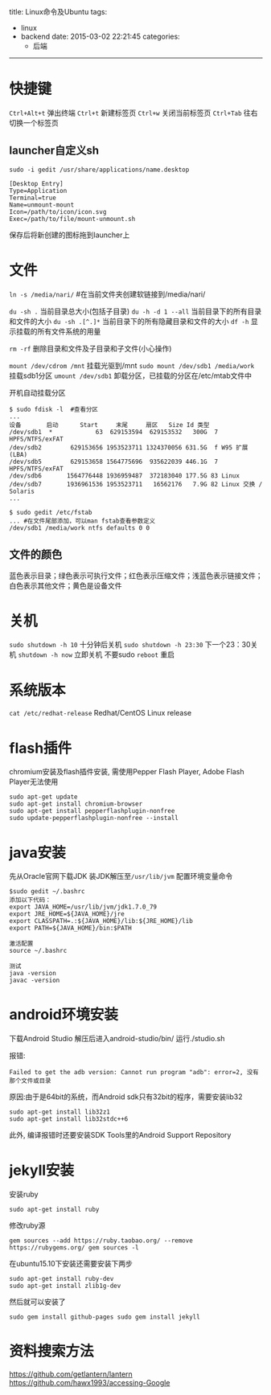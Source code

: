 title: Linux命令及Ubuntu
tags:
  - linux
  - backend
date: 2015-03-02 22:21:45
categories:
      - 后端
---

# 快捷键
``Ctrl+Alt+t`` 弹出终端
``Ctrl+t`` 新建标签页
``Ctrl+w`` 关闭当前标签页
``Ctrl+Tab`` 往右切换一个标签页

## launcher自定义sh
```
sudo -i gedit /usr/share/applications/name.desktop

[Desktop Entry]
Type=Application
Terminal=true
Name=unmount-mount
Icon=/path/to/icon/icon.svg
Exec=/path/to/file/mount-unmount.sh
```
保存后将新创建的图标拖到launcher上


# 文件
``ln -s /media/nari/`` #在当前文件夹创建软链接到/media/nari/

``du -sh .`` 当前目录总大小(包括子目录)
``du -h -d 1 --all`` 当前目录下的所有目录和文件的大小
``du -sh .[^.]*`` 当前目录下的所有隐藏目录和文件的大小
``df -h`` 显示挂载的所有文件系统的用量

``rm -rf`` 删除目录和文件及子目录和子文件(小心操作)

``mount /dev/cdrom /mnt`` 挂载光驱到/mnt
``sudo mount /dev/sdb1 /media/work`` 挂载sdb1分区
``umount /dev/sdb1`` 卸载分区，已挂载的分区在/etc/mtab文件中

开机自动挂载分区
```
$ sudo fdisk -l  #查看分区
...
设备       启动      Start     末尾     扇区   Size Id 类型
/dev/sdb1  *            63  629153594  629153532   300G  7 HPFS/NTFS/exFAT
/dev/sdb2        629153656 1953523711 1324370056 631.5G  f W95 扩展 (LBA)
/dev/sdb5        629153658 1564775696  935622039 446.1G  7 HPFS/NTFS/exFAT
/dev/sdb6       1564776448 1936959487  372183040 177.5G 83 Linux
/dev/sdb7       1936961536 1953523711   16562176   7.9G 82 Linux 交换 / Solaris
...

$ sudo gedit /etc/fstab
... #在文件尾部添加，可以man fstab查看参数定义
/dev/sdb1 /media/work ntfs defaults 0 0    
```

## 文件的颜色
蓝色表示目录；绿色表示可执行文件；红色表示压缩文件；浅蓝色表示链接文件；白色表示其他文件；黄色是设备文件

# 关机
``sudo shutdown -h 10`` 十分钟后关机
``sudo shutdown -h 23:30`` 下一个23：30关机 
``shutdown -h now`` 立即关机 不要sudo
``reboot`` 重启

# 系统版本
``cat /etc/redhat-release`` Redhat/CentOS Linux release

# flash插件
chromium安装及flash插件安装, 需使用Pepper Flash Player, Adobe Flash Player无法使用
```
sudo apt-get update
sudo apt-get install chromium-browser
sudo apt-get install pepperflashplugin-nonfree
sudo update-pepperflashplugin-nonfree --install
```

# java安装
先从Oracle官网下载JDK
装JDK解压至``/usr/lib/jvm``
配置环境变量命令
```
$sudo gedit ~/.bashrc
添加以下代码：
export JAVA_HOME=/usr/lib/jvm/jdk1.7.0_79   
export JRE_HOME=${JAVA_HOME}/jre  
export CLASSPATH=.:${JAVA_HOME}/lib:${JRE_HOME}/lib  
export PATH=${JAVA_HOME}/bin:$PATH

激活配置
source ~/.bashrc

测试
java -version
javac -version
```

# android环境安装
下载Android Studio
解压后进入android-studio/bin/
运行./studio.sh

报错:
```
Failed to get the adb version: Cannot run program "adb": error=2, 没有那个文件或目录
```
原因:由于是64bit的系统，而Android sdk只有32bit的程序，需要安装lib32
```
sudo apt-get install lib32z1
sudo apt-get install lib32stdc++6
```
此外, 编译报错时还要安装SDK Tools里的Android Support Repository

# jekyll安装

安装ruby
```
sudo apt-get install ruby
```

修改ruby源 
```
gem sources --add https://ruby.taobao.org/ --remove https://rubygems.org/ gem sources -l 
```

在ubuntu15.10下安装还需要安装下两步
``` 
sudo apt-get install ruby-dev 
sudo apt-get install zlib1g-dev 
```

然后就可以安装了 
```
sudo gem install github-pages sudo gem install jekyll
```

# 资料搜索方法
https://github.com/getlantern/lantern
https://github.com/hawx1993/accessing-Google